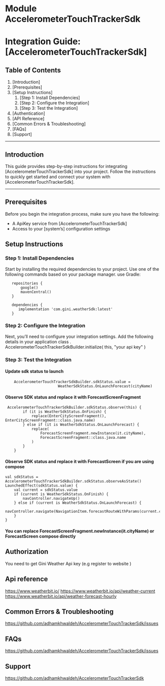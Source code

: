 # Module AccelerometerTouchTrackerSdk

# Integration Guide: [AccelerometerTouchTrackerSdk]

## Table of Contents
1. [Introduction]
2. [Prerequisites]
3. [Setup Instructions]
    1. [Step 1: Install Dependencies]
    2. [Step 2: Configure the Integration]
    3. [Step 3: Test the Integration]
4. [Authentication]
5. [API Reference]
6. [Common Errors & Troubleshooting]
7. [FAQs]
8. [Support]

---

## Introduction

This guide provides step-by-step instructions for integrating [AccelerometerTouchTrackerSdk] into your project.
Follow the instructions to quickly get started and connect your system with [AccelerometerTouchTrackerSdk].

---

## Prerequisites
Before you begin the integration process, make sure you have the following:
- A ApiKey service from [AccelerometerTouchTrackerSdk]
- Access to your [system’s] configuration settings

## Setup Instructions

### Step 1: Install Dependencies
Start by installing the required dependencies to your project.
Use one of the following commands based on your package manager.
use Gradle:

       repositories {
           google()
           mavenCentral()
       }
       
       dependencies {
          implementation 'com.gini.weatherSdk:latest'
       }

### Step 2: Configure the Integration

Next, you’ll need to configure your integration settings.
Add the following details in your application class .
AccelerometerTouchTrackerSdkBuilder.initialize(
this,
"your api key"
)
### Step 3: Test the Integration

#### Update sdk status to launch
        AccelerometerTouchTrackerSdkBuilder.sdkStatus.value =
                            WeatherSdkStatus.OnLaunchForecast(cityName)

#### Observe SDK status and replace it with  ForecastScreenFragment
     AccelerometerTouchTrackerSdkBuilder.sdkStatus.observe(this) {
            if (it is WeatherSdkStatus.OnFinish) {
                replace(EnterCityScreenFragment(), EnterCityScreenFragment::class.java.name)
            } else if (it is WeatherSdkStatus.OnLaunchForecast) {
                replace(
                    ForecastScreenFragment.newInstance(it.cityName),
                    ForecastScreenFragment::class.java.name
                )
            }
        }

#### Observe SDK status and replace it with ForecastScreen if you are using compose
    val sdkStatus = AccelerometerTouchTrackerSdkBuilder.sdkStatus.observeAsState()
    LaunchedEffect(sdkStatus.value) {
        val current = sdkStatus.value
        if (current is WeatherSdkStatus.OnFinish) {
            navController.navigateUp()
        } else if (current is WeatherSdkStatus.OnLaunchForecast) {
            navController.navigate(NavigationItem.forecastRouteWithParams(current.cityName))
        }
    }

#### You can replace ForecastScreenFragment.newInstance(it.cityName) or ForecastScreen compose directly

## Authorization
You need to get Gini Weather Api key (e.g register to website )

## Api reference
https://www.weatherbit.io/
https://www.weatherbit.io/api/weather-current
https://www.weatherbit.io/api/weather-forecast-hourly

## Common Errors & Troubleshooting
https://github.com/adhamkhwaldeh/AccelerometerTouchTrackerSdk/issues

## FAQs
https://github.com/adhamkhwaldeh/AccelerometerTouchTrackerSdk/issues

## Support
https://github.com/adhamkhwaldeh/AccelerometerTouchTrackerSdk